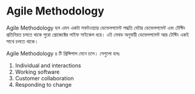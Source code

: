 # Agile Methodology    
Agile Methodology হল এমন একটা সফটওয়্যার ডেভেলপমেন্ট পদ্ধতি যেটার ডেভেলপমেন্ট এবং টেস্টিং প্রতিনিয়ত চলতে থাকে পুরো প্রোজেক্টের লাইফ সাইকেল ধরে। এই মেথড অনুযায়ী ডেভেলপমেন্ট আর টেস্টিং একই সাথে চলতে থাকে।       

Agile Methodology ৪ টি প্রিন্সিপাল মেনে চলে। সেগুলো হলঃ                 
1. Individual and interactions             
2. Working software           
3. Customer collaboration          
4. Responding to change       






